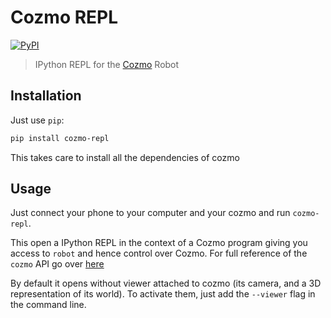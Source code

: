 Cozmo REPL
==========

[![PyPI](https://img.shields.io/pypi/v/cozmo-repl.svg)](https://pypi.python.org/pypi/cozmo-repl)

> IPython REPL for the [Cozmo][cozmo] Robot

## Installation

Just use `pip`:

```sh
pip install cozmo-repl
```

This takes care to install all the dependencies of cozmo

## Usage

Just connect your phone to your computer and your cozmo and run
`cozmo-repl`.

This open a IPython REPL in the context of a Cozmo program giving you
access to `robot` and hence control over Cozmo. For full reference of
the `cozmo` API go over [here][cozmo-api]

By default it opens without viewer attached to cozmo (its camera, and
a 3D representation of its world). To activate them, just add the
`--viewer` flag in the command line.



[cozmo]: https://www.anki.com/en-us/cozmo
[cozmo-api]: http://cozmosdk.anki.com/docs/api.html

